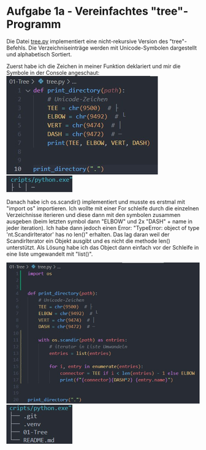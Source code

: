 # Aufgabe 1a - Vereinfachtes "tree"-Programm

Die Datei [tree.py](tree.py) implementiert eine nicht-rekursive Version des "tree"-Befehls.
Die Verzeichniseinträge werden mit Unicode-Symbolen dargestellt und alphabetisch Sortiert.

Zuerst habe ich die Zeichen in meiner Funktion deklariert und mir die Symbole in der Console angeschaut:
![screen1](screenshot-1.jpg) ![screen1.1](screenshot-1.1.jpg)

Danach habe ich os.scandir() implementiert und musste es erstmal mit "import os" importieren. Ich wollte mit einer For schleife durch die einzelnen Verzeichnisse iterieren und diese dann mit den symbolen zusammen ausgeben (beim letzten symbol dann "ELBOW" und 2x "DASH" + name in jeder iteration). Ich habe dann jedoch einen Error: "TypeError: object of type 'nt.ScandirIterator' has no len()" erhalten. Das lag daran weil der ScandirIterator ein Objekt ausgibt und es nicht die methode len() unterstützt. Als Lösung habe ich das Object dann einfach vor der Schleife in eine liste umgewandelt mit "list()".

![screen1](screenshot-2.jpg) ![screen1.1](screenshot-2.1.jpg)
